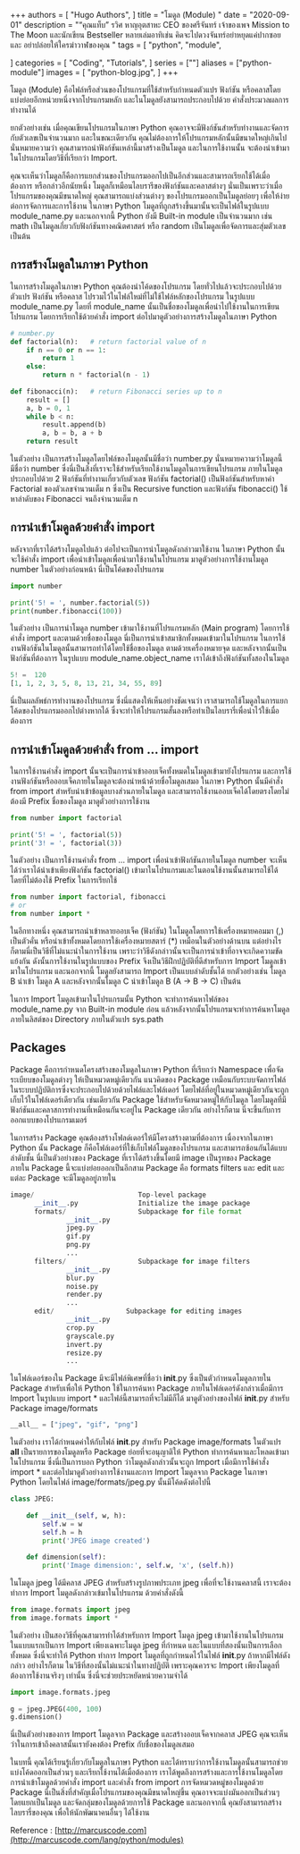 +++
authors = [
    "Hugo Authors",
]
title = "โมดูล (Module) "
date = "2020-09-01"
description = "“คุณแท็บ” รวิศ หาญอุตสาหะ CEO ของศรีจันทร์ เจ้าของเพจ Mission to The Moon และนักเขียน Bestseller หลายเล่มอาทิเช่น คิดจะไปดวงจันทร์อย่าหยุดแค่ปากซอย และ อย่าปล่อยให้ใครฆ่าวาฬของคุณ "
tags = [
    "python",
    "module",
 
]
categories = [
    "Coding",
    "Tutorials",
]
series = [""]
aliases = ["python-module"]
images = [
    "python-blog.jpg",
]
+++

โมดูล (Module) คือไฟล์หรือส่วนของโปรแกรมที่ใช้สำหรับกำหนดตัวแปร ฟังก์ชัน หรือคลาสโดยแบ่งย่อยอีกหน่วยหนึ่งจากโปรแกรมหลัก และในโมดูลยังสามารถประกอบไปด้วย คำสั่งประมวลผลการทำงานได้ 
<!--more-->
ยกตัวอย่างเช่น เมื่อคุณเขียนโปรแกรมในภาษา Python คุณอาจจะมีฟังก์ชันสำหรับทำงานและจัดการกับตัวเลขเป็นจำนวนมาก และในขณะเดียวกัน คุณไม่ต้องการให้โปรแกรมหลักนั้นมีขนาดใหญ่เกินไป นั่นหมายความว่า คุณสามารถนำฟังก์ชันเหล่านี้มาสร้างเป็นโมดูล และในการใช้งานนั้น จะต้องนำเข้ามาในโปรแกรมโดยวิธีที่เรียกว่า Import.  

คุณจะเห็นว่าโมดูลก็คือการแยกส่วนของโปรแกรมออกไปเป็นอีกส่วนและสามารถเรียกใช้ได้เมื่อต้องการ หรือกล่าวอีกนัยหนึ่ง โมดูลก็เหมือนไลบรารีของฟังก์ชันและคลาสต่างๆ นั่นเป็นเพราะว่าเมื่อโปรแกรมของคุณมีขนาดใหญ่ คุณสามารถแบ่งส่วนต่างๆ ของโปรแกรมออกเป็นโมดูลย่อยๆ เพื่อให้ง่ายต่อการจัดการและการใช้งาน ในภาษา Python โมดูลที่ถูกสร้างขึ้นมานั้นจะเป็นไฟล์ในรูปแบบ module_name.py และนอกจากนี้ Python ยังมี Built-in module เป็นจำนวนมาก เช่น math เป็นโมดูลเกี่ยวกับฟังก์ชันทางคณิตศาสตร์ หรือ random เป็นโมดูลเพื่อจัดการและสุ่มตัวเลข เป็นต้น

## การสร้างโมดูลในภาษา Python
ในการสร้างโมดูลในภาษา Python คุณต้องนำโค้ดของโปรแกรม โดยทั่วไปแล้วจะประกอบไปด้วย ตัวแปร ฟังก์ชัน หรือคลาส ไปรวมไว้ในไฟล์ใหม่ที่ไม่ใช้ไฟล์หลักของโปรแกรม ในรูปแบบ module_name.py โดยที่ module_name นั้นเป็นชื่อของโมดูลเพื่อนำไปใช้งานในการเขียนโปรแกรม โดยการเรียกใช้ด้วยคำสั่ง import ต่อไปมาดูตัวอย่างการสร้างโมดูลในภาษา Python
```py
# number.py
def factorial(n):   # return factorial value of n
    if n == 0 or n == 1:
        return 1
    else:
        return n * factorial(n - 1)
​
def fibonacci(n):   # return Fibonacci series up to n
    result = []
    a, b = 0, 1
    while b < n:
        result.append(b)
        a, b = b, a + b
    return result
```
ในตัวอย่าง เป็นการสร้างโมดูลโดยไฟล์ของโมดูลนั้นมีชื่อว่า number.py นั่นหมายความว่าโมดูลนี้มีชื่อว่า number ซึ่งนี่เป็นสิ่งที่เราจะใช้สำหรับเรียกใช้งานโมดูลในการเขียนโปรแกรม ภายในโมดูลประกอบไปด้วย 2 ฟังก์ชันที่ทำงานเกี่ยวกับตัวเลข ฟังก์ชัน factorial() เป็นฟังก์ชันสำหรับหาค่า Factorial ของตัวเลขจำนวนเต็ม n ซึ่งเป็น Recursive function และฟังก์ชัน fibonacci() ใช้หาลำดับของ Fibonacci จนถึงจำนวนเต็ม n

## การนำเข้าโมดูลด้วยคำสั่ง import
หลังจากที่เราได้สร้างโมดูลไปแล้ว ต่อไปจะเป็นการนำโมดูลดังกล่าวมาใช้งาน ในภาษา Python นั้นจะใช้คำสั่ง import เพื่อนำเข้าโมดูลเพื่อนำมาใช้งานในโปรแกรม มาดูตัวอย่างการใช้งานโมดูล number ในตัวอย่างก่อนหน้า นี่เป็นโค้ดของโปรแกรม
```py
import number
​
print('5! = ', number.factorial(5))
print(number.fibonacci(100))
```
ในตัวอย่าง เป็นการนำโมดูล number เข้ามาใช้งานที่โปรแกรมหลัก (Main program) โดยการใช้คำสั่ง import และตามด้วยชื่อของโมดูล นี่เป็นการนำเข้าสมาชิกทั้งหมดเข้ามาในโปรแกรม ในการใช้งานฟังก์ชันในโมดูลนั้นสามารถทำได้โดยใช้ชื่อของโมดูล ตามด้วยเครื่องหมายจุด และหลังจากนั้นเป็นฟังก์ชันที่ต้องการ ในรูปแบบ module_name.object_name เราได้เข้าถึงฟังก์ชันทั้งสองในโมดูล
```py
5! =  120
[1, 1, 2, 3, 5, 8, 13, 21, 34, 55, 89]
```
นี่เป็นผลลัพธ์การทำงานของโปรแกรม ซึ่งนี่แสดงให้เห็นอย่างชัดเจนว่า เราสามารถใช้โมดูลในการแยกโค้ดของโปรแกรมออกไปต่างหากได้ ซึ่งจะทำให้โปรแกรมสั้นลงหรือทำเป็นไลบรารี่เพื่อนำไว้ใช้เมื่อต้องการ

## การนำเข้าโมดูลด้วยคำสั่ง from ... import

ในการใช้งานคำสั่ง import นั้นจะเป็นการนำเข้าออบเจ็คทั้งหมดในโมดูลเข้ามายังโปรแกรม และการใช้งานฟังก์ชันหรือออบเจ็คภายในโมดูลจะต้องนำหน้าด้วยชื่อโมดูลเสมอ ในภาษา Python นั้นมีคำสั่ง from import สำหรับนำเข้าข้อมูลบางส่วนภายในโมดูล และสามารถใช้งานออบเจ็คได้โดยตรงโดยไม่ต้องมี Prefix ชื่อของโมดูล มาดูตัวอย่างการใช้งาน
```py
from number import factorial
​
print('5! = ', factorial(5))
print('3! = ', factorial(3))
```
ในตัวอย่าง เป็นการใช้งานคำสั่ง from ... import เพื่อนำเข้าฟังก์ชันภายในโมดูล number จะเห็นได้ว่าเราได้นำเข้าเพียงฟังก์ชัน factorial() เข้ามาในโปรแกรมและในตอนใช้งานนั้นสามารถใช้ได้โดยที่ไม่ต้องใช้ Prefix ในการเรียกใช้
```py
from number import factorial, fibonacci
# or
from number import *
```
ในอีกทางหนึ่ง คุณสามารถนำเข้าหลายออบเจ็ค (ฟังก์ชัน) ในโมดูลโดยการใช้เครื่องหมายคอมมา (,) เป็นตัวคั่น หรือนำเข้าทั้งหมดโดยการใช้เครื่องหมายสตาร์ (*) เหมือนในตัวอย่างด้านบน แต่อย่างไรก็ตามนี่เป็นวิธีที่ไม่แนะนำในการใช้งาน เพราะว่าวิธีดังกล่าวนั้นจะเป็นการนำเข้าที่อาจจะเกิดความขัดแย้งกัน ดังนั้นการใช้งานในรูปแบบของ Prefix จึงเป็นวิธีฝึกปฏิบัติที่ดีสำหรับการ Import โมดูลเข้ามาในโปรแกรม และนอกจากนี้ โมดูลยังสามารถ Import เป็นแบบลำดับชั้นได้ ยกตัวอย่างเช่น โมดูล B นำเข้า โมดูล A และหลังจากนั้นโมดูล C นำเข้าโมดูล B (A -> B -> C) เป็นต้น

ในการ Import โมดูลเข้ามาในโปรแกรมนั้น Python จะทำการค้นหาไฟล์ของ module_name.py จาก Built-in module ก่อน แล้วหลังจากนั้นโปรแกรมจะทำการค้นหาโมดูลภายในลิสต์ของ Directory ภายในตัวแปร sys.path

## Packages
Package คือการกำหนดโครงสร้างของโมดูลในภาษา Python ที่เรียกว่า Namespace เพื่อจัดระเบียบของโมดูลต่างๆ ให้เป็นหมวดหมู่เดียวกัน แนวคิดของ Package เหมือนกับระบบจัดการไฟล์ในระบบปฏิบัติการซึ่งจะประกอบไปด้วยด้วยไฟล์และโฟล์เดอร์ โดยไฟล์ที่อยู่ในหมวดหมู่เดียวกันจะถูกเก็บไว้ในโฟล์เดอร์เดียวกัน เช่นเดียวกัน Package ใช้สำหรับจัดหมวดหมู่ให้กับโมดูล โดยโมดูลที่มีฟังก์ชันและคลาสการทำงานที่เหมือนกันจะอยู่ใน Package เดียวกัน อย่างไรก็ตาม นี่จะขึ้นกับการออกแบบของโปรแกรมเมอร์

ในการสร้าง Package คุณต้องสร้างโฟลด์เดอร์ให้มีโครงสร้างตามที่ต้องการ เนื่องจากในภาษา Python นั้น Package ก็คือโฟล์เดอร์ที่ใช้เก็บไฟล์โมดูลของโปรแกรม และสามารถซ้อนกันได้แบบลำดับชั้น นี่เป็นตัวอย่างของ Package ที่เราได้สร้างขึ้นโดยมี image เป็นรูทของ Package ภายใน Package นี้จะแบ่งย่อยออกเป็นอีกสาม Package คือ formats filters และ edit และแต่ละ Package จะมีโมดูลอยู่ภายใน
```py
image/                          Top-level package
      __init__.py               Initialize the image package
      formats/                  Subpackage for file format
              __init__.py
              jpeg.py
              gif.py
              png.py
              ...
      filters/                  Subpackage for image filters
              __init__.py
              blur.py
              noise.py
              render.py
              ...
      edit/                  Subpackage for editing images
              __init__.py
              crop.py
              grayscale.py
              invert.py
              resize.py
              ...
   ```
ในโฟล์เดอร์ของใน Package มีจะมีไฟล์พิเศษที่ชื่อว่า __init__.py ซึ่งเป็นตัวกำหนดโมดูลภายใน Package สำหรับเพื่อให้ Python ใช้ในการค้นหา Package ภายในโฟล์เดอร์ดังกล่าวเมื่อมีการ Import ในรูปแบบ import * และไฟล์นี้สามารถที่จะไม่มีก็ได้ มาดูตัวอย่างของไฟล์ __init__.py สำหรับ Package image/formats
```py
__all__ = ["jpeg", "gif", "png"]
```
ในตัวอย่าง เราได้กำหนดค่าให้กับไฟล์ __init__.py สำหรับ Package image/formats ในตัวแปร __all__ เป็นรายการของโมดูลหรือ Package ย่อยที่จะอนุญาติให้ Python ทำการค้นหาและโหลดเข้ามาในโปรแกรม ซึ่งนี่เป็นการบอก Python ว่าโมดูลดังกล่าวนั้นจะถูก Import เมื่อมีการใช้คำสั่ง import * และต่อไปมาดูตัวอย่างการใช้งานและการ Import โมดูลจาก Package ในภาษา Python โดยในไฟล์ image/formats/jpeg.py นั้นมีโค้ดดังต่อไปนี้
```py
class JPEG:
​
    def __init__(self, w, h):
        self.w = w
        self.h = h
        print('JPEG image created')
​
    def dimension(self):
        print('Image dimension:', self.w, 'x', (self.h))
   ```
ในโมดูล jpeg ได้มีคลาส JPEG สำหรับสร้างรูปภาพประเภท jpeg เพื่อที่จะใช้งานคลาสนี้ เราจะต้องทำการ Import โมดูลดังกล่าวเข้มาในโปรแกรม ด้วยคำสั่งดังนี้
```py
from image.formats import jpeg
from image.formats import *
```
ในตัวอย่าง เป็นสองวิธีที่คุณสามารทำได้สำหรับการ Import โมดูล jpeg เข้ามาใช้งานในโปรแกรม ในแบบแรกเป็นการ Import เพียงเฉพาะโมดูล jpeg ที่กำหนด และในแบบที่สองนั้นเป็นการเลือกทั้งหมด ซึ่งนี่จะทำให้ Python ทำการ Import โมดูลที่ถูกกำหนดไว้ในไฟล์ __init__.py ถ้าหากมีไฟล์ดังกล่าว อย่างไรก็ตาม ในวิธีที่สองนั้นไม่แนะนำในทางปฏิบัติ เพราะคุณควรจะ Import เพียงโมดูลที่ต้องการใช้งานจริงๆ เท่านั้น ซึ่งนี่จะช่วยประหยัดหน่วยความจำได้
```py
import image.formats.jpeg
​
g = jpeg.JPEG(400, 100)
g.dimension()
```
นี่เป็นตัวอย่างของการ Import โมดูลจาก Package และสร้างออบเจ็คจากคลาส JPEG คุณจะเห็นว่าในการเข้าถึงคลาสนั้นเรายังคงต้อง Prefix กับชื่อของโมดูลเสมอ

ในบทนี้ คุณได้เรียนรู้เกี่ยวกับโมดูลในภาษา Python และได้ทราบว่าการใช้งานโมดูลนั้นสามารถช่วยแบ่งโค้ดออกเป็นส่วนๆ และเรียกใช้งานได้เมื่อต้องการ เราได้พูดถึงการสร้างและการใช้งานโมดูลโดยการนำเข้าโมดูลด้วยคำสั่ง import และคำสั่ง from import การจัดหมวดหมู่ของโมดูลด้วย Package นี่เป็นสิ่งที่สำคัญเมื่อโปรแกรมของคุณมีขนาดใหญ่ขึ้น คุณอาจจะแบ่งมันออกเป็นส่วนๆ โดยแยกเป็นโมดูล และจัดกลุ่มของโมดูลด้วยการใช้ Package และนอกจากนี้ คุณยังสามารถสร้างไลบรารี่ของคุณ เพื่อให้นักพัฒนาคนอื่นๆ ได้ใช้งาน

Reference : [​http://marcuscode.com](http://marcuscode.com/lang/python/modules)
